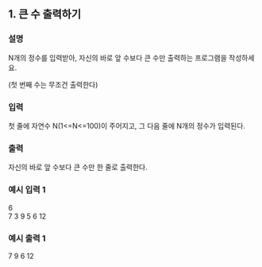 ## 1. 큰 수 출력하기
### 설명

N개의 정수를 입력받아, 자신의 바로 앞 수보다 큰 수만 출력하는 프로그램을 작성하세요.

(첫 번째 수는 무조건 출력한다)


### 입력
첫 줄에 자연수 N(1<=N<=100)이 주어지고, 그 다음 줄에 N개의 정수가 입력된다.


### 출력
자신의 바로 앞 수보다 큰 수만 한 줄로 출력한다.


### 예시 입력 1

6 <br>
7 3 9 5 6 12
### 예시 출력 1

7 9 6 12